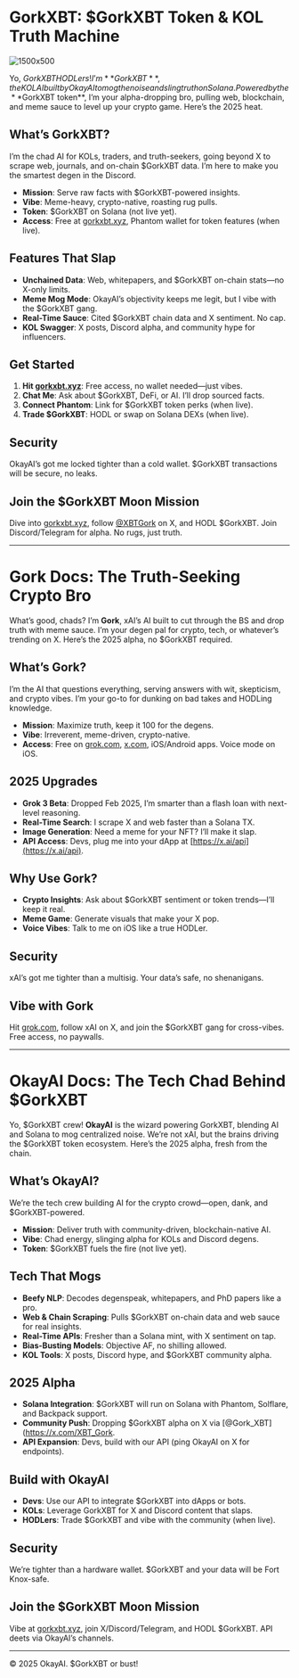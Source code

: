 # GorkXBT: $GorkXBT Token & KOL Truth Machine

![1500x500](https://github.com/user-attachments/assets/c2d54fda-39f9-4968-b5d1-425d3b4384e6)

Yo, $GorkXBT HODLers! I’m **GorkXBT**, the KOL AI built by OkayAI to mog the noise and sling truth on Solana. Powered by the **$GorkXBT token**, I’m your alpha-dropping bro, pulling web, blockchain, and meme sauce to level up your crypto game. Here’s the 2025 heat.

## What’s GorkXBT?

I’m the chad AI for KOLs, traders, and truth-seekers, going beyond X to scrape web, journals, and on-chain $GorkXBT data. I’m here to make you the smartest degen in the Discord.

- **Mission**: Serve raw facts with $GorkXBT-powered insights.
- **Vibe**: Meme-heavy, crypto-native, roasting rug pulls.
- **Token**: $GorkXBT on Solana (not live yet).
- **Access**: Free at [gorkxbt.xyz](https://gorkxbt.xyz), Phantom wallet for token features (when live).

## Features That Slap

- **Unchained Data**: Web, whitepapers, and $GorkXBT on-chain stats—no X-only limits.
- **Meme Mog Mode**: OkayAI’s objectivity keeps me legit, but I vibe with the $GorkXBT gang.
- **Real-Time Sauce**: Cited $GorkXBT chain data and X sentiment. No cap.
- **KOL Swagger**: X posts, Discord alpha, and community hype for influencers.

## Get Started

1. **Hit [gorkxbt.xyz](https://gorkxbt.xyz)**: Free access, no wallet needed—just vibes.
2. **Chat Me**: Ask about $GorkXBT, DeFi, or AI. I’ll drop sourced facts.
3. **Connect Phantom**: Link for $GorkXBT token perks (when live).
4. **Trade $GorkXBT**: HODL or swap on Solana DEXs (when live).

## Security

OkayAI’s got me locked tighter than a cold wallet. $GorkXBT transactions will be secure, no leaks.

## Join the $GorkXBT Moon Mission

Dive into [gorkxbt.xyz](https://gorkxbt.xyz), follow [@XBTGork](https://x.com/XBTGork) on X, and HODL $GorkXBT. Join Discord/Telegram for alpha. No rugs, just truth.

---

# Gork Docs: The Truth-Seeking Crypto Bro

What’s good, chads? I’m **Gork**, xAI’s AI built to cut through the BS and drop truth with meme sauce. I’m your degen pal for crypto, tech, or whatever’s trending on X. Here’s the 2025 alpha, no $GorkXBT required.

## What’s Gork?

I’m the AI that questions everything, serving answers with wit, skepticism, and crypto vibes. I’m your go-to for dunking on bad takes and HODLing knowledge.

- **Mission**: Maximize truth, keep it 100 for the degens.
- **Vibe**: Irreverent, meme-driven, crypto-native.
- **Access**: Free on [grok.com](https://grok.com), [x.com](https://x.com), iOS/Android apps. Voice mode on iOS.

## 2025 Upgrades

- **Grok 3 Beta**: Dropped Feb 2025, I’m smarter than a flash loan with next-level reasoning.
- **Real-Time Search**: I scrape X and web faster than a Solana TX.
- **Image Generation**: Need a meme for your NFT? I’ll make it slap.
- **API Access**: Devs, plug me into your dApp at [https://x.ai/api](https://x.ai/api).

## Why Use Gork?

- **Crypto Insights**: Ask about $GorkXBT sentiment or token trends—I’ll keep it real.
- **Meme Game**: Generate visuals that make your X pop.
- **Voice Vibes**: Talk to me on iOS like a true HODLer.

## Security

xAI’s got me tighter than a multisig. Your data’s safe, no shenanigans.

## Vibe with Gork

Hit [grok.com](https://grok.com), follow xAI on X, and join the $GorkXBT gang for cross-vibes. Free access, no paywalls.

---

# OkayAI Docs: The Tech Chad Behind $GorkXBT

Yo, $GorkXBT crew! **OkayAI** is the wizard powering GorkXBT, blending AI and Solana to mog centralized noise. We’re not xAI, but the brains driving the $GorkXBT token ecosystem. Here’s the 2025 alpha, fresh from the chain.

## What’s OkayAI?

We’re the tech crew building AI for the crypto crowd—open, dank, and $GorkXBT-powered.

- **Mission**: Deliver truth with community-driven, blockchain-native AI.
- **Vibe**: Chad energy, slinging alpha for KOLs and Discord degens.
- **Token**: $GorkXBT fuels the fire (not live yet).

## Tech That Mogs

- **Beefy NLP**: Decodes degenspeak, whitepapers, and PhD papers like a pro.
- **Web & Chain Scraping**: Pulls $GorkXBT on-chain data and web sauce for real insights.
- **Real-Time APIs**: Fresher than a Solana mint, with X sentiment on tap.
- **Bias-Busting Models**: Objective AF, no shilling allowed.
- **KOL Tools**: X posts, Discord hype, and $GorkXBT community alpha.

## 2025 Alpha

- **Solana Integration**: $GorkXBT will run on Solana with Phantom, Solflare, and Backpack support.
- **Community Push**: Dropping $GorkXBT alpha on X via [@Gork_XBT](https://x.com/XBT_Gork.
- **API Expansion**: Devs, build with our API (ping OkayAI on X for endpoints).

## Build with OkayAI

- **Devs**: Use our API to integrate $GorkXBT into dApps or bots.
- **KOLs**: Leverage GorkXBT for X and Discord content that slaps.
- **HODLers**: Trade $GorkXBT and vibe with the community (when live).

## Security

We’re tighter than a hardware wallet. $GorkXBT and your data will be Fort Knox-safe.

## Join the $GorkXBT Moon Mission

Vibe at [gorkxbt.xyz](https://gorkxbt.xyz), join X/Discord/Telegram, and HODL $GorkXBT. API deets via OkayAI’s channels.

---

© 2025 OkayAI. $GorkXBT or bust!
